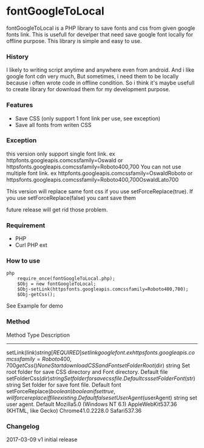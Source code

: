# fontGoogleToLocal
fontGoogleToLocal is a PHP library to save fonts and css from given google fonts link. This is usefull for develper that need save google font locally for offline purpose. This library is simple and easy to use.

### History
I likely to writing script anytime and anywhere even from android. And i like google font cdn very much, But sometimes, i need them to be locally because i often wrote code in offline condition. So i think it's maybe usefull to create library for download them for my development purpose. 

### Features
  - Save CSS (only support 1 font link per use, see exception) 
  - Save all fonts from writen CSS

### Exception
this version only support single font link. 
ex
	httpfonts.googleapis.comcssfamily=Oswald or
	httpsfonts.googleapis.comcssfamily=Roboto400,700
You can not use multiple font link. 
ex 
	httpfonts.googleapis.comcssfamily=OswaldRoboto or
	httpsfonts.googleapis.comcssfamily=Roboto400,700OswaldLato700

This version will replace same font css if you use setForceReplace(true). If you use setForceReplace(false) you cant save them 
	
future release will get rid those problem. 

### Requirement
  - PHP
  - Curl PHP ext

### How to use
```
php
    require_once(fontGoogleToLocal.php);
	$Obj = new fontGoogleToLocal;
	$Obj-setLink(httpsfonts.googleapis.comcssfamily=Roboto400,700);
	$Obj-getCss();

```
See Example for demo

### Method
 Method  Type  Description 
 ------  ------  ------ 
 setLink($link)  string  [REQUIRED] set link google font. ex httpsfonts.googleapis.comcssfamily=Roboto400,700 
 getCss()  None  Start download CSS and Font 
 setFolderRoot($dir)  string  Set root folder for save CSS directory and Font directory. Default file 
 setFolderCss($dir)  string  Set folder for save css file. Default css 
 setFolderFont($str)  string  Set folder for save font file. Default font 
 setForceReplace($boolean)  boolean  if set true, will force replace if file existing. Default false 
 setUserAgent($userAgent)  string  set user agent. Default Mozilla5.0 (Windows NT 6.1) AppleWebKit537.36 (KHTML, like Gecko) Chrome41.0.2228.0 Safari537.36 

### Changelog
2017-03-09 v1  initial release

